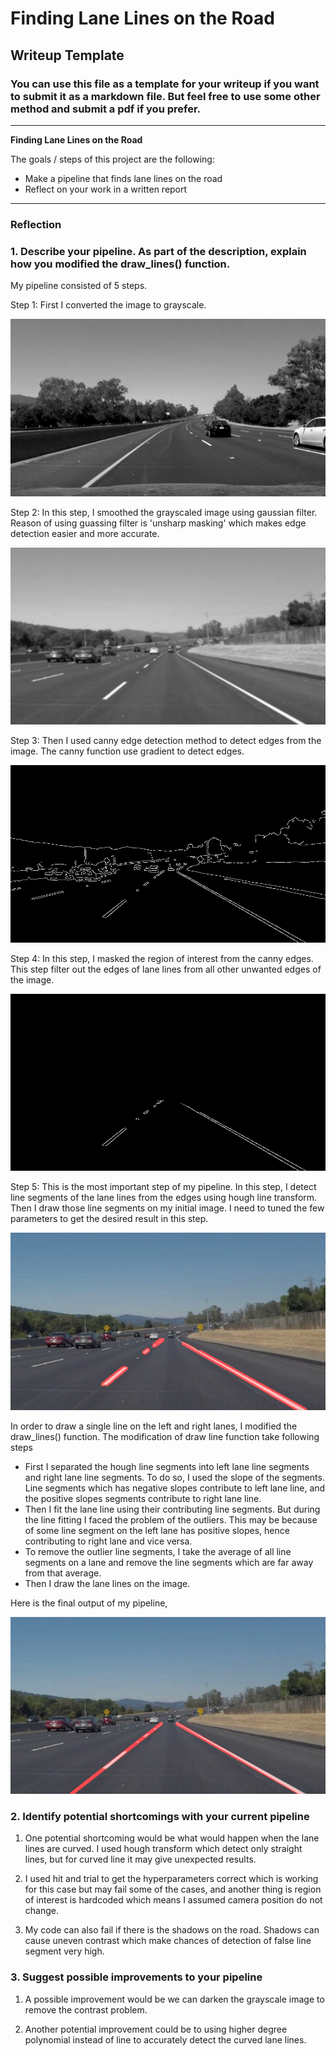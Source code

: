 # **Finding Lane Lines on the Road** 

## Writeup Template

### You can use this file as a template for your writeup if you want to submit it as a markdown file. But feel free to use some other method and submit a pdf if you prefer.

---

**Finding Lane Lines on the Road**

The goals / steps of this project are the following:
* Make a pipeline that finds lane lines on the road
* Reflect on your work in a written report


[//]: # (Image References)

[image1]: ./examples/gray.jpg "Grayscale"
[image2]: ./examples/smoothed.jpg "Smoothed"
[image3]: ./examples/edge_image.jpg "Edges"
[image4]: ./examples/masked_image.jpg "Masked"
[image5]: ./examples/line_segments.jpg "Line segments"
[image6]: ./examples/lane_lines.jpg "Lane lines"
---

### Reflection

### 1. Describe your pipeline. As part of the description, explain how you modified the draw_lines() function.

My pipeline consisted of 5 steps.

Step 1: First I converted the image to grayscale.

![Grayscale Image][image1]

Step 2: In this step, I smoothed the grayscaled image using gaussian filter. Reason of using guassing filter is 'unsharp masking' which makes edge detection easier and more accurate.

![Smoothed Image][image2]

Step 3: Then I used canny edge detection method to detect edges from the image. The canny function use gradient to detect edges.

![Edge Image][image3]

Step 4: In this step, I masked the region of interest from the canny edges. This step filter out the edges of lane lines from all other unwanted edges of the image.

![Masked Image][image4]

Step 5: This is the most important step of my pipeline. In this step, I detect line segments of the lane lines from the edges using hough line transform. Then I draw those line segments on my initial image. I need to tuned the few parameters to get the desired result in this step.

![Line segment Image][image5]

In order to draw a single line on the left and right lanes, I modified the draw_lines() function. The modification of draw line function take following steps
- First I separated the hough line segments into left lane line segments and right lane line segments. To do so, I used the slope of the segments. Line segments which has negative slopes contribute to left lane line, and the positive slopes segments contribute to right lane line.
- Then I fit the lane line using their contributing line segments. But during the line fitting I faced the problem of the outliers. This may be because of some line segment on the left lane has positive slopes, hence contributing to right lane and vice versa.
- To remove the outlier line segments, I take the average of all line segments on a lane and remove the line segments which are far away from that average.
- Then I draw the lane lines on the image.

Here is the final output of my pipeline,

![Line segment Image][image6]


### 2. Identify potential shortcomings with your current pipeline


1. One potential shortcoming would be what would happen when the lane lines are curved. I used hough transform which detect only straight lines, but for curved line it may give unexpected results.

2. I used hit and trial to get the hyperparameters correct which is working for this case but may fail some of the cases, and another thing is region of interest is hardcoded which means I assumed camera position do not change.

3. My code can also fail if there is the shadows on the road. Shadows can cause uneven contrast which make chances of detection of false line segment very high.

### 3. Suggest possible improvements to your pipeline

1. A possible improvement would be we can darken the grayscale image to remove the contrast problem.

2. Another potential improvement could be to using higher degree polynomial instead of line to accurately detect the curved lane lines.
